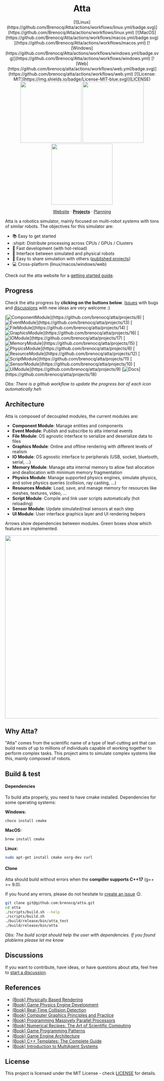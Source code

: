 <div align="center">
  <h1>Atta</h1>
  <div>
    [![Linux](https://github.com/Brenocq/Atta/actions/workflows/linux.yml/badge.svg)](https://github.com/Brenocq/Atta/actions/workflows/linux.yml)
    [![MacOS](https://github.com/Brenocq/Atta/actions/workflows/macos.yml/badge.svg)](https://github.com/Brenocq/Atta/actions/workflows/macos.yml)
    [![Windows](https://github.com/Brenocq/Atta/actions/workflows/windows.yml/badge.svg)](https://github.com/Brenocq/Atta/actions/workflows/windows.yml)
    [![Web](https://github.com/brenocq/atta/actions/workflows/web.yml/badge.svg)](https://github.com/brenocq/atta/actions/workflows/web.yml)
    [![License: MIT](https://img.shields.io/badge/License-MIT-blue.svg)](LICENSE)
  </div>

  <div>
    <a href="https://github.com/brenocq-atta/robotic-arm-ga"><img src="https://storage.googleapis.com/atta-images/docs/robotic-arm-ga/robotic-arm-ga.gif" height="200"></a>
    <a href="https://github.com/brenocq-atta/boids"><img src="https://storage.googleapis.com/atta-images/docs/boids/boids-basic.gif" height="200"></a>
    <a href="https://github.com/brenocq-atta/bee-hive-finding"><img src="https://storage.googleapis.com/atta-images/docs/bee-hive-finding/bee-hive-finding.gif" height="200"></a>
  </div>

  [Website](https://atta.brenocq.com) · [**Projects**](https://atta.brenocq.com/projects) · [Planning](https://github.com/users/brenocq/projects/14)
</div>


Atta is a robotics simulator, mainly focused on multi-robot systems with tons of similar robots. The objectives for this simulator are:
  - :books: Easy to get started
  - :shipit: Distribute processing across CPUs / GPUs / Clusters
  - :running: Fast development (with hot-reload)
  - :electric_plug: Interface between simulated and physical robots
  - :open_file_folder: Easy to share simulation with others ([published projects](https://atta.brenocq.com/projects))
  - :computer: Cross-platform (linux/macos/windows/web)

Check out the atta website for a [getting started guide](https://atta.brenocq.com/docs).

## Progress
Check the atta progress by **clicking on the buttons below**. [Issues](https://github.com/brenocq/atta/issues) with bugs and [discussions](https://github.com/brenocq/atta/discussions) with new ideas are very welcome :)

[![ComponentModule](https://storage.googleapis.com/atta-images/main/component_system_button_github_progress.png?)](https://github.com/brenocq/atta/projects/8)
[![EventModule](https://storage.googleapis.com/atta-images/main/event_system_button_github_progress.png?)](https://github.com/brenocq/atta/projects/13)
[![FileModule](https://storage.googleapis.com/atta-images/main/file_system_button_github_progress.png?)](https://github.com/brenocq/atta/projects/14)
[![GraphicsModule](https://storage.googleapis.com/atta-images/main/graphics_system_button_github_progress.png?)](https://github.com/brenocq/atta/projects/16)
[![IOModule](https://storage.googleapis.com/atta-images/main/io_system_button_github_progress.png?)](https://github.com/brenocq/atta/projects/17)
[![MemoryModule](https://storage.googleapis.com/atta-images/main/memory_system_button_github_progress.png?)](https://github.com/brenocq/atta/projects/15)
[![PhysicsModule](https://storage.googleapis.com/atta-images/main/physics_system_button_github_progress.png?)](https://github.com/brenocq/atta/projects/6)
[![ResourceModule](https://storage.googleapis.com/atta-images/main/resource_system_button_github_progress.png?)](https://github.com/brenocq/atta/projects/12)
[![ScriptModule](https://storage.googleapis.com/atta-images/main/script_system_button_github_progress.png?)](https://github.com/brenocq/atta/projects/11)
[![SensorModule](https://storage.googleapis.com/atta-images/main/sensor_system_button_github_progress.png?)](https://github.com/brenocq/atta/projects/10)
[![UIModule](https://storage.googleapis.com/atta-images/main/ui_system_button_github_progress.png?)](https://github.com/brenocq/atta/projects/9)
[![Docs](https://storage.googleapis.com/atta-images/main/docs_button_github_progress.png?)](https://github.com/brenocq/atta/projects/18)

_Obs: There is a github workflow to update the progress bar of each icon automatically heh_

## Architecture
Atta is composed of decoupled modules, the current modules are:

- **Component Module**: Manage entities and components
- **Event Module**: Publish and subscribe to atta internal events
- **File Module**: OS agnostic interface to serialize and deserialize data to files
- **Graphics Module**: Online and offline rendering with different levels of realism
- **IO Module**:  OS agnostic interface to peripherals (USB, socket, bluetooth, serial, ...)
- **Memory Module**: Manage atta internal memory to allow fast allocation and deallocation with minimum memory fragmentation
- **Physics Module**: Manage supported physics engines, simulate physics, and solve physics queries (collision, ray casting, ...)
- **Resources Module**: Load, save, and manage memory for resources like meshes, textures, video, ...
- **Script Module**: Compile and link user scripts automatically (hot reloading)
- **Sensor Module**: Update simulated/real sensors at each step
- **UI Module**: User interface graphics layer and UI rendering helpers

Arrows show dependencies between modules. Green boxes show which features are implemented.
<p align="center">
 <img src="https://storage.googleapis.com/atta-images/main/arch-2022-09-17.png" height="600">
</p>

## Why Atta?
"Atta" comes from the scientific name of a type of leaf-cutting ant that can build nests of up to millions of individuals capable of working together to perform complex tasks.
This project aims to simulate complex systems like this, mainly composed of robots.

## Build & test
#### Dependencies
To build atta properly, you need to have cmake installed.
Dependencies for some operating systems:

**Windows:**
```bash
choco install cmake
```

**MacOS:**
```bash
brew install cmake
```

**Linux:**
```bash
sudo apt-get install cmake xorg-dev curl
```

#### Clone
Atta should build without errors when the **compiller supports C++17** (g++ >= 9.0).

If you found any errors, please do not hesitate to [create an issue](https://github.com/brenocq/atta/issues/new?assignees=brenocq&labels=fix&template=bug_report.md&title=) :wink:.

```bash
git clone git@github.com:brenocq/atta.git
cd atta
./scripts/build.sh --help
./scripts/build.sh
./build/release/bin/atta_test
./build/release/bin/atta
```

_Obs: The build script should help the user with dependencies. If you found ploblems please let me know_

## Discussions
If you want to contribute, have ideas, or have questions about atta, feel free to [start a discussion](https://github.com/brenocq/atta/discussions).

## References
- [(Book) Physically Based Rendering](http://www.pbr-book.org/)
- [(Book) Game Physics Engine Development](https://www.amazon.com/Game-Physics-Engine-Development-Commercial-Grade/dp/0123819768)
- [(Book) Real-Time Collision Detection](https://www.amazon.com/Real-Time-Collision-Detection-Interactive-Technology/dp/1558607323)
- [(Book) Computer Graphics Principles and Practice](http://cgpp.net/about.xml)
- [(Book) Programming Massively Parallel Processors](https://www.amazon.com/Programming-Massively-Parallel-Processors-Hands/dp/0128119861)
- [(Book) Numerical Recipes: The Art of Scientific Computing](http://numerical.recipes/com/storefront.html)
- [(Book) Game Programming Patterns](https://gameprogrammingpatterns.com)
- [(Book) Game Engine Architecture](https://www.gameenginebook.com)
- [(Book) C++ Templates: The Complete Guide](http://www.tmplbook.com)
- [(Book) Introduction to MultiAgent Systems](https://www.amazon.com/Introduction-MultiAgent-Systems-Michael-Wooldridge/dp/0470519460)

## License
This project is licensed under the MIT License - check [LICENSE](LICENSE) for details.
